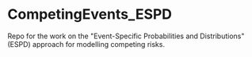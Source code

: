 # CompetingEvents_ESPD
Repo for the work on the "Event-Specific Probabilities and Distributions" (ESPD) approach for modelling competing risks.
